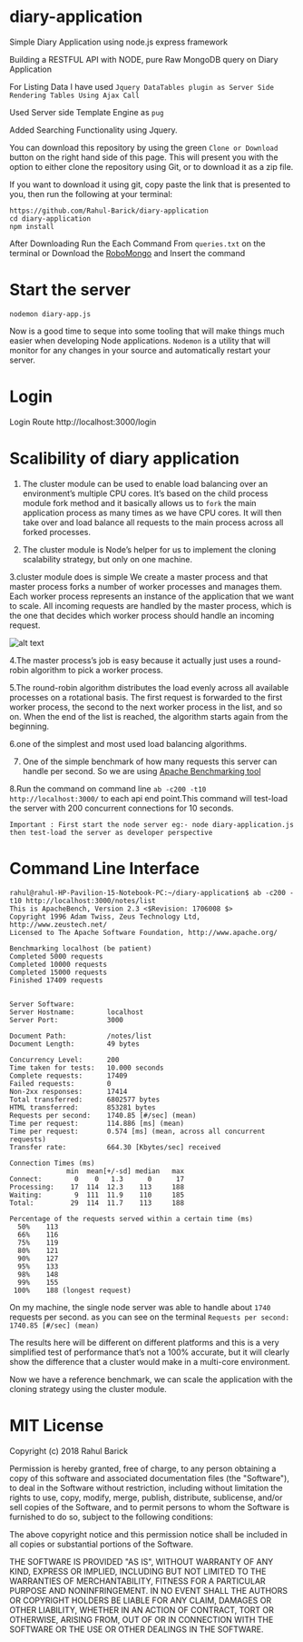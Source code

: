 # diary-application
Simple Diary Application using node.js express framework

Building a RESTFUL API with NODE, pure Raw MongoDB query on  Diary Application

For Listing Data I have used ``Jquery DataTables plugin as Server Side Rendering Tables Using Ajax Call``

Used Server side Template Engine as ``pug``

Added Searching Functionality using Jquery.

You can download this repository by using the green ``Clone or Download`` button on the right hand side of this page. This will present you with the option to either clone the repository using Git, or to download it as a zip file.

If you want to download it using git, copy paste the link that is presented to you, then run the following at your terminal:
 ```
https://github.com/Rahul-Barick/diary-application
cd diary-application
npm install
```
After Downloading Run the Each Command From ``queries.txt`` on the terminal or Download the 
[RoboMongo](https://robomongo.org/download) and Insert the command

# Start the server

``nodemon diary-app.js``

Now is a good time to seque into some tooling that will make things much easier when developing Node applications. 
``Nodemon`` is a utility that will monitor for any changes in your source and automatically restart your server.

# Login

Login Route http://localhost:3000/login

# Scalibility of diary application

1. The cluster module can be used to enable load balancing over an environment’s multiple CPU cores. It’s based on the child process module fork method and it basically allows us to ``fork`` the main application process as many times as we have CPU cores. It will then take over and load balance all requests to the main process across all forked processes.

2. The cluster module is Node’s helper for us to implement the cloning scalability strategy, but only on one machine.

 3.cluster module does is simple
    We create a master process and that master process forks a number of worker processes and manages them. Each worker process represents an instance of the application that we want to scale. All incoming requests are handled by the master process, which is the one that decides which worker process should handle an incoming request.

 ![alt text](https://cdn-images-1.medium.com/max/1000/1*C7ICI8d7aAna_zTZvZ64MA.png "Cluster module")
 
 4.The master process’s job is easy because it actually just uses a round-robin algorithm to pick a worker process.
 
 5.The round-robin algorithm distributes the load evenly across all available processes on a rotational basis. The first request is forwarded to the first worker process, the second to the next worker process in the list, and so on. When the end of the list is reached, the algorithm starts again from the beginning.
 
 6.one of the simplest and most used load balancing algorithms.
 
 7. One of the simple benchmark of how many requests this server can handle per second. So we are using [Apache Benchmarking tool](https://httpd.apache.org/docs/2.4/programs/ab.html)
 
 8.Run the command on command line
 ``ab -c200 -t10 http://localhost:3000/`` to each api end point.This command will test-load the server with 200 concurrent connections for 10 seconds.
 
``Important : First start the node server eg:- node diary-application.js then test-load the server as developer perspective``

# Command Line Interface

```
rahul@rahul-HP-Pavilion-15-Notebook-PC:~/diary-application$ ab -c200 -t10 http://localhost:3000/notes/list
This is ApacheBench, Version 2.3 <$Revision: 1706008 $>
Copyright 1996 Adam Twiss, Zeus Technology Ltd, http://www.zeustech.net/
Licensed to The Apache Software Foundation, http://www.apache.org/

Benchmarking localhost (be patient)
Completed 5000 requests
Completed 10000 requests
Completed 15000 requests
Finished 17409 requests


Server Software:        
Server Hostname:        localhost
Server Port:            3000

Document Path:          /notes/list
Document Length:        49 bytes

Concurrency Level:      200
Time taken for tests:   10.000 seconds
Complete requests:      17409
Failed requests:        0
Non-2xx responses:      17414
Total transferred:      6802577 bytes
HTML transferred:       853281 bytes
Requests per second:    1740.85 [#/sec] (mean)
Time per request:       114.886 [ms] (mean)
Time per request:       0.574 [ms] (mean, across all concurrent requests)
Transfer rate:          664.30 [Kbytes/sec] received

Connection Times (ms)
              min  mean[+/-sd] median   max
Connect:        0    0   1.3      0      17
Processing:    17  114  12.3    113     188
Waiting:        9  111  11.9    110     185
Total:         29  114  11.7    113     188

Percentage of the requests served within a certain time (ms)
  50%    113
  66%    116
  75%    119
  80%    121
  90%    127
  95%    133
  98%    148
  99%    155
 100%    188 (longest request)

```
On my machine, the single node server was able to handle about ``1740`` requests per second.
as you can see on the terminal ``Requests per second:    1740.85 [#/sec] (mean)``

The results here will be different on different platforms and this is a very simplified test of performance that’s not a 100% accurate, but it will clearly show the difference that a cluster would make in a multi-core environment.

Now we have a reference benchmark, we can scale the application with the cloning strategy using the cluster module.

# MIT License

Copyright (c) 2018 Rahul Barick

Permission is hereby granted, free of charge, to any person obtaining a copy
of this software and associated documentation files (the "Software"), to deal
in the Software without restriction, including without limitation the rights
to use, copy, modify, merge, publish, distribute, sublicense, and/or sell
copies of the Software, and to permit persons to whom the Software is
furnished to do so, subject to the following conditions:

The above copyright notice and this permission notice shall be included in all
copies or substantial portions of the Software.

THE SOFTWARE IS PROVIDED "AS IS", WITHOUT WARRANTY OF ANY KIND, EXPRESS OR
IMPLIED, INCLUDING BUT NOT LIMITED TO THE WARRANTIES OF MERCHANTABILITY,
FITNESS FOR A PARTICULAR PURPOSE AND NONINFRINGEMENT. IN NO EVENT SHALL THE
AUTHORS OR COPYRIGHT HOLDERS BE LIABLE FOR ANY CLAIM, DAMAGES OR OTHER
LIABILITY, WHETHER IN AN ACTION OF CONTRACT, TORT OR OTHERWISE, ARISING FROM,
OUT OF OR IN CONNECTION WITH THE SOFTWARE OR THE USE OR OTHER DEALINGS IN THE
SOFTWARE.



